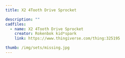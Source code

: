 ```yaml
---
title: X2 4Tooth Drive Sprocket

description: ""
cadfiles:
  - name: X2 4Tooth Drive Sprocket
    creator: Rokenbok kid*spark
    link: https://www.thingiverse.com/thing:325195

thumb: /img/sets/missing.jpg
---
```

